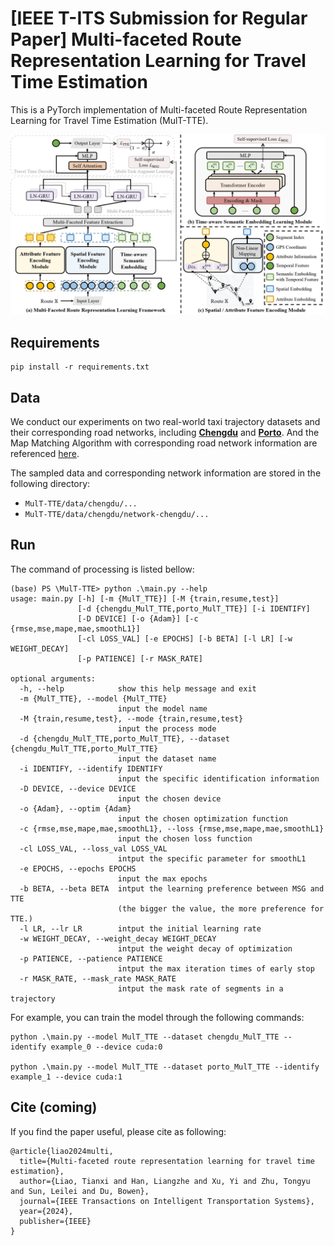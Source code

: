 # [IEEE T-ITS Submission for Regular Paper] Multi-faceted Route Representation Learning for Travel Time Estimation

This is a PyTorch implementation of Multi-faceted Route Representation Learning for Travel Time Estimation (MulT-TTE). 

![](./framework.png)

## Requirements

```
pip install -r requirements.txt
```

## Data

We conduct our experiments on two real-world taxi trajectory datasets and their corresponding road networks, including [**Chengdu**](https://challenge.datacastle.cn/v3/cmptDetail.html?id=175) and [**Porto**](https://www.kaggle.com/datasets/crailtap/taxi-trajectory). And the Map Matching Algorithm with corresponding road network information are referenced [here](https://fmm-wiki.github.io/).

The sampled data and corresponding network information are stored in the following directory:
- `MulT-TTE/data/chengdu/...`
- `MulT-TTE/data/chengdu/network-chengdu/...`

## Run
The command of processing is listed bellow: 
```
(base) PS \MulT-TTE> python .\main.py --help
usage: main.py [-h] [-m {MulT_TTE}] [-M {train,resume,test}]
               [-d {chengdu_MulT_TTE,porto_MulT_TTE}] [-i IDENTIFY]
               [-D DEVICE] [-o {Adam}] [-c {rmse,mse,mape,mae,smoothL1}]
               [-cl LOSS_VAL] [-e EPOCHS] [-b BETA] [-l LR] [-w WEIGHT_DECAY]
               [-p PATIENCE] [-r MASK_RATE]

optional arguments:
  -h, --help            show this help message and exit
  -m {MulT_TTE}, --model {MulT_TTE}
                        input the model name
  -M {train,resume,test}, --mode {train,resume,test}
                        input the process mode
  -d {chengdu_MulT_TTE,porto_MulT_TTE}, --dataset {chengdu_MulT_TTE,porto_MulT_TTE}
                        input the dataset name
  -i IDENTIFY, --identify IDENTIFY
                        input the specific identification information
  -D DEVICE, --device DEVICE
                        input the chosen device
  -o {Adam}, --optim {Adam}
                        input the chosen optimization function
  -c {rmse,mse,mape,mae,smoothL1}, --loss {rmse,mse,mape,mae,smoothL1}
                        input the chosen loss function
  -cl LOSS_VAL, --loss_val LOSS_VAL
                        intput the specific parameter for smoothL1
  -e EPOCHS, --epochs EPOCHS
                        input the max epochs
  -b BETA, --beta BETA  intput the learning preference between MSG and TTE
                        (the bigger the value, the more preference for TTE.)
  -l LR, --lr LR        intput the initial learning rate
  -w WEIGHT_DECAY, --weight_decay WEIGHT_DECAY
                        intput the weight decay of optimization
  -p PATIENCE, --patience PATIENCE
                        intput the max iteration times of early stop
  -r MASK_RATE, --mask_rate MASK_RATE
                        intput the mask rate of segments in a trajectory

```
For example, you can train the model through the following commands: 
```
python .\main.py --model MulT_TTE --dataset chengdu_MulT_TTE --identify example_0 --device cuda:0   

python .\main.py --model MulT_TTE --dataset porto_MulT_TTE --identify example_1 --device cuda:1   
```

## Cite (coming)

If you find the paper useful, please cite as following:

```
@article{liao2024multi,
  title={Multi-faceted route representation learning for travel time estimation},
  author={Liao, Tianxi and Han, Liangzhe and Xu, Yi and Zhu, Tongyu and Sun, Leilei and Du, Bowen},
  journal={IEEE Transactions on Intelligent Transportation Systems},
  year={2024},
  publisher={IEEE}
}
```
